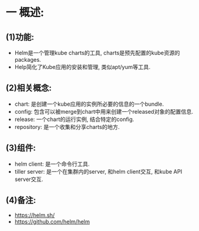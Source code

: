 # 一 概述:
## (1)功能:
- Helm是一个管理kube charts的工具, charts是预先配置的kube资源的packages.
- Help简化了Kube应用的安装和管理, 类似apt/yum等工具.

## (2)相关概念:
- chart: 是创建一个kube应用的实例所必要的信息的一个bundle.
- config: 包含可以被merge到chart中用来创建一个released对象的配置信息.
- release: 一个chart的运行实例, 结合特定的config.
- repository: 是一个收集和分享charts的地方.

## (3)组件:
- helm client: 是一个命令行工具.
- tiller server: 是一个在集群内的server, 和helm client交互, 和kube API server交互.

## (4)备注:
- https://helm.sh/
- https://github.com/helm/helm
